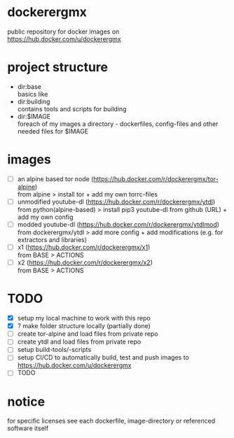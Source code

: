 # dockerergmx
public repository for docker images on https://hub.docker.com/u/dockerergmx

# project structure
- dir:base \
  basics like
- dir:building \
  contains tools and scripts for building
- dir:$IMAGE \
  foreach of my images a directory - dockerfiles, config-files and other needed files for $IMAGE

# images
- [ ] an alpine based tor node (https://hub.docker.com/r/dockerergmx/tor-alpine) \
      from alpine > install tor + add my own torrc-files
- [ ] unmodified youtube-dl (https://hub.docker.com/r/dockerergmx/ytdl) \
      from python(alpine-based) > install pip3 youtube-dl from github (URL) + add my own config
- [ ] modded youtube-dl (https://hub.docker.com/r/dockerergmx/ytdlmod) \
      from dockerergmx/ytdl > add more config + add modifications (e.g. for extractors and libraries)
- [ ] x1 (https://hub.docker.com/r/dockerergmx/x1) \
      from BASE > ACTIONS
- [ ] x2 (https://hub.docker.com/r/dockerergmx/x2) \
      from BASE > ACTIONS

# TODO
- [x] setup my local machine to work with this repo
- [x] ? make folder structure locally (partially done)
- [ ] create tor-alpine and load files from private repo
- [ ] create ytdl and load files from private repo
- [ ] setup build-tools/-scripts
- [ ] setup CI/CD to automatically build, test and push images to https://hub.docker.com/u/dockerergmx
- [ ] TODO

# notice
for specific licenses see each dockerfile, image-directory or referenced software itself
